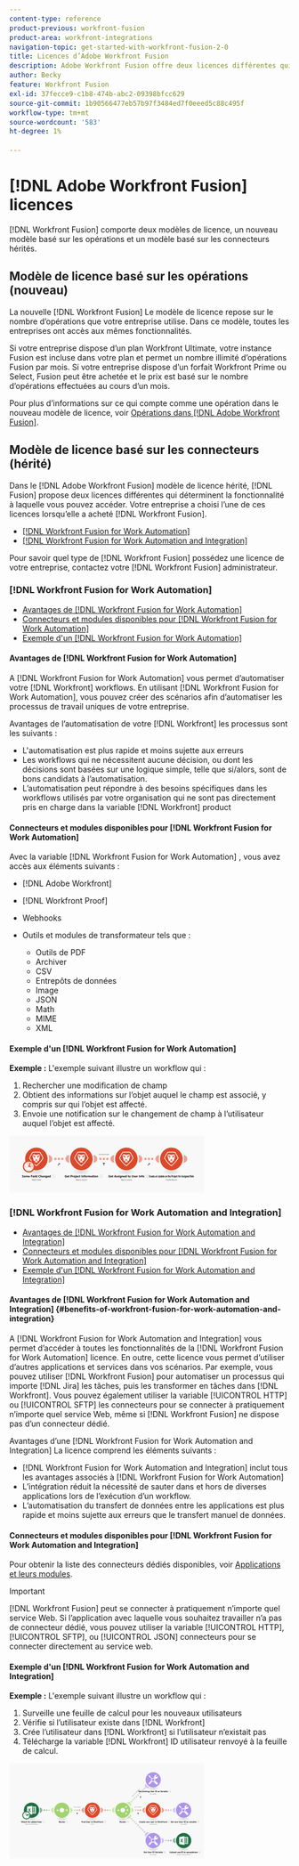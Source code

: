 ```yaml
---
content-type: reference
product-previous: workfront-fusion
product-area: workfront-integrations
navigation-topic: get-started-with-workfront-fusion-2-0
title: Licences d’Adobe Workfront Fusion
description: Adobe Workfront Fusion offre deux licences différentes qui déterminent la fonctionnalité à laquelle vous pouvez accéder. Votre entreprise a choisi l’une de ces licences lorsqu’elle a acheté Workfront Fusion.
author: Becky
feature: Workfront Fusion
exl-id: 37fecce9-c1b8-474b-abc2-09398bfcc629
source-git-commit: 1b90566477eb57b97f3484ed7f0eeed5c88c495f
workflow-type: tm+mt
source-wordcount: '583'
ht-degree: 1%

---
```


# [!DNL Adobe Workfront Fusion] licences

[!DNL Workfront Fusion] comporte deux modèles de licence, un nouveau modèle basé sur les opérations et un modèle basé sur les connecteurs hérités.

## Modèle de licence basé sur les opérations (nouveau)

La nouvelle [!DNL Workfront Fusion] Le modèle de licence repose sur le nombre d’opérations que votre entreprise utilise. Dans ce modèle, toutes les entreprises ont accès aux mêmes fonctionnalités.

Si votre entreprise dispose d’un plan Workfront Ultimate, votre instance Fusion est incluse dans votre plan et permet un nombre illimité d’opérations Fusion par mois. Si votre entreprise dispose d’un forfait Workfront Prime ou Select, Fusion peut être achetée et le prix est basé sur le nombre d’opérations effectuées au cours d’un mois.

Pour plus d’informations sur ce qui compte comme une opération dans le nouveau modèle de licence, voir [Opérations dans [!DNL Adobe Workfront Fusion]](/help/quicksilver/workfront-fusion/get-started/operations-in-workfront-fusion.md).

## Modèle de licence basé sur les connecteurs (hérité)

Dans le [!DNL Adobe Workfront Fusion] modèle de licence hérité, [!DNL Fusion] propose deux licences différentes qui déterminent la fonctionnalité à laquelle vous pouvez accéder. Votre entreprise a choisi l’une de ces licences lorsqu’elle a acheté [!DNL Workfront Fusion].

* [[!DNL Workfront Fusion for Work Automation]](#workfront-fusion-for-work-automation)
* [[!DNL Workfront Fusion for Work Automation and Integration]](#workfront-fusion-for-work-automation-and-integration)

Pour savoir quel type de [!DNL Workfront Fusion] possédez une licence de votre entreprise, contactez votre [!DNL Workfront Fusion] administrateur.

### [!DNL Workfront Fusion for Work Automation]

* [Avantages de [!DNL Workfront Fusion for Work Automation]](#benefits-of-workfront-fusion-for-work-automation)
* [Connecteurs et modules disponibles pour [!DNL Workfront Fusion for Work Automation]](#connectors-and-modules-available-for-workfront-fusion-for-work-automation)
* [Exemple d&#39;un [!DNL Workfront Fusion for Work Automation]](#example-of-workfront-fusion-for-work-automation)

#### Avantages de [!DNL Workfront Fusion for Work Automation]

A [!DNL Workfront Fusion for Work Automation] vous permet d’automatiser votre [!DNL Workfront] workflows. En utilisant [!DNL Workfront Fusion for Work Automation], vous pouvez créer des scénarios afin d’automatiser les processus de travail uniques de votre entreprise.

Avantages de l’automatisation de votre [!DNL Workfront] les processus sont les suivants :

* L&#39;automatisation est plus rapide et moins sujette aux erreurs
* Les workflows qui ne nécessitent aucune décision, ou dont les décisions sont basées sur une logique simple, telle que si/alors, sont de bons candidats à l’automatisation.
* L’automatisation peut répondre à des besoins spécifiques dans les workflows utilisés par votre organisation qui ne sont pas directement pris en charge dans la variable [!DNL Workfront] product

#### Connecteurs et modules disponibles pour [!DNL Workfront Fusion for Work Automation]

Avec la variable [!DNL Workfront Fusion for Work Automation] , vous avez accès aux éléments suivants :

* [!DNL Adobe Workfront]
* [!DNL Workfront Proof]
* Webhooks
* Outils et modules de transformateur tels que :

   * Outils de PDF
   * Archiver
   * CSV
   * Entrepôts de données
   * Image
   * JSON
   * Math
   * MIME
   * XML

#### Exemple d&#39;un [!DNL Workfront Fusion for Work Automation]

**Exemple :** L&#39;exemple suivant illustre un workflow qui :

1. Rechercher une modification de champ
1. Obtient des informations sur l’objet auquel le champ est associé, y compris sur qui l’objet est affecté.
1. Envoie une notification sur le changement de champ à l’utilisateur auquel l’objet est affecté.

![](assets/fusion-template-example-350x102.png)

### [!DNL Workfront Fusion for Work Automation and Integration]

* [Avantages de [!DNL Workfront Fusion for Work Automation and Integration]](#benefits-of-workfront-fusion-for-work-automation-and-integration)
* [Connecteurs et modules disponibles pour [!DNL Workfront Fusion for Work Automation and Integration]](#connectors-and-modules-available-for-workfront-fusion-for-work-automation-and-integration)
* [Exemple d&#39;un [!DNL Workfront Fusion for Work Automation and Integration]](#example-of-workfront-fusion-for-work-automation-and-integration)

#### Avantages de [!DNL Workfront Fusion for Work Automation and Integration] {#benefits-of-workfront-fusion-for-work-automation-and-integration}

A [!DNL Workfront Fusion for Work Automation and Integration] vous permet d’accéder à toutes les fonctionnalités de la [!DNL Workfront Fusion for Work Automation] licence. En outre, cette licence vous permet d’utiliser d’autres applications et services dans vos scénarios. Par exemple, vous pouvez utiliser [!DNL Workfront Fusion] pour automatiser un processus qui importe [!DNL Jira] les tâches, puis les transformer en tâches dans [!DNL Workfront]. Vous pouvez également utiliser la variable [!UICONTROL HTTP] ou [!UICONTROL SFTP] les connecteurs pour se connecter à pratiquement n’importe quel service Web, même si [!DNL Workfront Fusion] ne dispose pas d’un connecteur dédié.

Avantages d’une [!DNL Workfront Fusion for Work Automation and Integration] La licence comprend les éléments suivants :

* [!DNL Workfront Fusion for Work Automation and Integration] inclut tous les avantages associés à [!DNL Workfront Fusion for Work Automation]
* L’intégration réduit la nécessité de sauter dans et hors de diverses applications lors de l’exécution d’un workflow.
* L’automatisation du transfert de données entre les applications est plus rapide et moins sujette aux erreurs que le transfert manuel de données.

#### Connecteurs et modules disponibles pour [!DNL Workfront Fusion for Work Automation and Integration]

Pour obtenir la liste des connecteurs dédiés disponibles, voir [Applications et leurs modules](../../workfront-fusion/apps-and-their-modules/apps-and-their-modules.md).

>[!IMPORTANT]
>
>[!DNL Workfront Fusion] peut se connecter à pratiquement n’importe quel service Web. Si l’application avec laquelle vous souhaitez travailler n’a pas de connecteur dédié, vous pouvez utiliser la variable [!UICONTROL HTTP], [!UICONTROL SFTP], ou [!UICONTROL JSON] connecteurs pour se connecter directement au service web.

#### Exemple d&#39;un [!DNL Workfront Fusion for Work Automation and Integration]

**Exemple :** L&#39;exemple suivant illustre un workflow qui :

1. Surveille une feuille de calcul pour les nouveaux utilisateurs
1. Vérifie si l’utilisateur existe dans [!DNL Workfront]
1. Crée l’utilisateur dans [!DNL Workfront] si l’utilisateur n’existait pas
1. Télécharge la variable [!DNL Workfront] ID utilisateur renvoyé à la feuille de calcul.

![](assets/fusion-integration-example--350x171.png)
